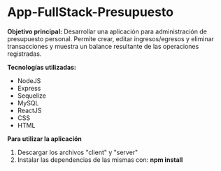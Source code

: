 # App-FullStack-Presupuesto

**Objetivo principal:**
Desarrollar una aplicación para administración de presupuesto personal. Permite crear, editar ingresos/egresos y eliminar transacciones y muestra un balance resultante de las operaciones registradas.

**Tecnologías utilizadas:**
- NodeJS
- Express
- Sequelize
- MySQL
- ReactJS
- CSS
- HTML

**Para utilizar la aplicación**
1. Descargar los archivos "client" y "server"
2. Instalar las dependencias de las mismas con: **npm install**

